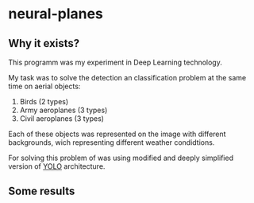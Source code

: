 # neural-planes

## Why it exists?
This programm was my experiment in Deep Learning technology. 

My task was to solve the detection an classification problem at the same time on aerial objects:

1. Birds (2 types)
2. Army aeroplanes (3 types)
3. Civil aeroplanes (3 types)

Each of these objects was represented on the image with different backgrounds, wich representing 
different weather condidtions.

For solving this problem of was using modified and deeply simplified version of [YOLO](https://arxiv.org/abs/1506.02640) architecture.

## Some results



